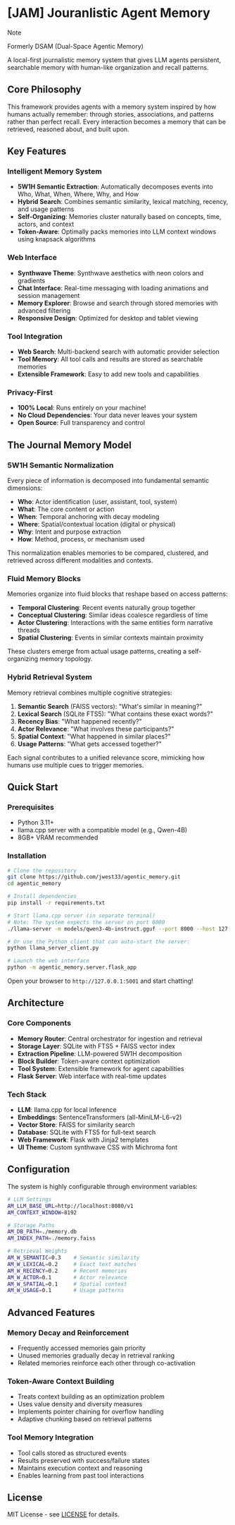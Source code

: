 # [JAM] Jouranlistic Agent Memory
> [!NOTE]
> Formerly DSAM (Dual-Space Agentic Memory)

A local-first journalistic memory system that gives LLM agents persistent, searchable memory with human-like organization and recall patterns.

## Core Philosophy

This framework provides agents with a memory system inspired by how humans actually remember: through stories, associations, and patterns rather than perfect recall. Every interaction becomes a memory that can be retrieved, reasoned about, and built upon.

## Key Features

### Intelligent Memory System
- **5W1H Semantic Extraction**: Automatically decomposes events into Who, What, When, Where, Why, and How
- **Hybrid Search**: Combines semantic similarity, lexical matching, recency, and usage patterns
- **Self-Organizing**: Memories cluster naturally based on concepts, time, actors, and context
- **Token-Aware**: Optimally packs memories into LLM context windows using knapsack algorithms

### Web Interface
- **Synthwave Theme**: Synthwave aesthetics with neon colors and gradients
- **Chat Interface**: Real-time messaging with loading animations and session management
- **Memory Explorer**: Browse and search through stored memories with advanced filtering
- **Responsive Design**: Optimized for desktop and tablet viewing

### Tool Integration
- **Web Search**: Multi-backend search with automatic provider selection
- **Tool Memory**: All tool calls and results are stored as searchable memories
- **Extensible Framework**: Easy to add new tools and capabilities

### Privacy-First
- **100% Local**: Runs entirely on your machine!
- **No Cloud Dependencies**: Your data never leaves your system
- **Open Source**: Full transparency and control

## The Journal Memory Model

### 5W1H Semantic Normalization

Every piece of information is decomposed into fundamental semantic dimensions:

- **Who**: Actor identification (user, assistant, tool, system)
- **What**: The core content or action
- **When**: Temporal anchoring with decay modeling  
- **Where**: Spatial/contextual location (digital or physical)
- **Why**: Intent and purpose extraction
- **How**: Method, process, or mechanism used

This normalization enables memories to be compared, clustered, and retrieved across different modalities and contexts.

### Fluid Memory Blocks

Memories organize into fluid blocks that reshape based on access patterns:

- **Temporal Clustering**: Recent events naturally group together
- **Conceptual Clustering**: Similar ideas coalesce regardless of time
- **Actor Clustering**: Interactions with the same entities form narrative threads
- **Spatial Clustering**: Events in similar contexts maintain proximity

These clusters emerge from actual usage patterns, creating a self-organizing memory topology.

### Hybrid Retrieval System

Memory retrieval combines multiple cognitive strategies:

1. **Semantic Search** (FAISS vectors): "What's similar in meaning?"
2. **Lexical Search** (SQLite FTS5): "What contains these exact words?"
3. **Recency Bias**: "What happened recently?"
4. **Actor Relevance**: "What involves these participants?"
5. **Spatial Context**: "What happened in similar places?"
6. **Usage Patterns**: "What gets accessed together?"

Each signal contributes to a unified relevance score, mimicking how humans use multiple cues to trigger memories.

## Quick Start

### Prerequisites
- Python 3.11+
- llama.cpp server with a compatible model (e.g., Qwen-4B)
- 8GB+ VRAM recommended

### Installation

```bash
# Clone the repository
git clone https://github.com/jwest33/agentic_memory.git
cd agentic_memory

# Install dependencies
pip install -r requirements.txt

# Start llama.cpp server (in separate terminal)
# Note: The system expects the server on port 8000
./llama-server -m models/qwen3-4b-instruct.gguf --port 8000 --host 127.0.0.1

# Or use the Python client that can auto-start the server:
python llama_server_client.py

# Launch the web interface
python -m agentic_memory.server.flask_app
```

Open your browser to `http://127.0.0.1:5001` and start chatting!

## Architecture

### Core Components

- **Memory Router**: Central orchestrator for ingestion and retrieval
- **Storage Layer**: SQLite with FTS5 + FAISS vector index
- **Extraction Pipeline**: LLM-powered 5W1H decomposition
- **Block Builder**: Token-aware context optimization
- **Tool System**: Extensible framework for agent capabilities
- **Flask Server**: Web interface with real-time updates

### Tech Stack

- **LLM**: llama.cpp for local inference
- **Embeddings**: SentenceTransformers (all-MiniLM-L6-v2)
- **Vector Store**: FAISS for similarity search
- **Database**: SQLite with FTS5 for full-text search
- **Web Framework**: Flask with Jinja2 templates
- **UI Theme**: Custom synthwave CSS with Michroma font

## Configuration

The system is highly configurable through environment variables:

```bash
# LLM Settings
AM_LLM_BASE_URL=http://localhost:8080/v1
AM_CONTEXT_WINDOW=8192

# Storage Paths
AM_DB_PATH=./memory.db
AM_INDEX_PATH=./memory.faiss

# Retrieval Weights
AM_W_SEMANTIC=0.3    # Semantic similarity
AM_W_LEXICAL=0.2     # Exact text matches
AM_W_RECENCY=0.2     # Recent memories
AM_W_ACTOR=0.1       # Actor relevance
AM_W_SPATIAL=0.1     # Spatial context
AM_W_USAGE=0.1       # Usage patterns
```

## Advanced Features

### Memory Decay and Reinforcement
- Frequently accessed memories gain priority
- Unused memories gradually decay in retrieval ranking
- Related memories reinforce each other through co-activation

### Token-Aware Context Building
- Treats context building as an optimization problem
- Uses value density and diversity measures
- Implements pointer chaining for overflow handling
- Adaptive chunking based on retrieval patterns

### Tool Memory Integration
- Tool calls stored as structured events
- Results preserved with success/failure states
- Maintains execution context and reasoning
- Enables learning from past tool interactions

## License

MIT License - see [LICENSE](LICENSE) for details.
